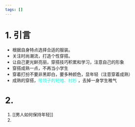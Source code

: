 ```yaml
---
tags: []
---
```

# 1. 引言
- 根据自身特点选择合适的服装。
- 关注时尚潮流，打造个性穿搭。
- 让自己更光鲜亮丽，穿搭技巧积累和学习，注意自己的形象
- 穿搭成熟一点，不再当小学生
- 穿着打扮不要非黑即白，要多种颜色，显年轻（注意穿着成熟）
- 成熟的穿搭，<font color="#00ffdc">带领子的短袖、衬衫 </font>，去掉一身学生稚气

# 2. 
1. [[男人如何保持年轻]]
2. 